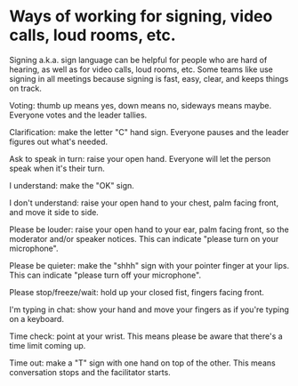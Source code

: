# Ways of working for signing, video calls, loud rooms, etc. 

Signing a.k.a. sign language can be helpful for people who are hard of hearing, as well as for video calls, loud rooms, etc. Some teams like use signing in all meetings because signing is fast, easy, clear, and keeps things on track.

Voting: thumb up means yes, down means no, sideways means maybe. Everyone votes and the leader tallies.

Clarification: make the letter "C" hand sign. Everyone pauses and the leader figures out what's needed.

Ask to speak in turn: raise your open hand. Everyone will let the person speak when it's their turn.

I understand: make the "OK" sign.

I don't understand: raise your open hand to your chest, palm facing front, and move it side to side.

Please be louder: raise your open hand to your ear, palm facing front, so the moderator and/or speaker notices. This can indicate "please turn on your microphone".

Please be quieter: make the "shhh" sign with your pointer finger at your lips. This can indicate "please turn off your microphone".

Please stop/freeze/wait: hold up your closed fist, fingers facing front.

I'm typing in chat: show your hand and move your fingers as if you're typing on a keyboard.

Time check: point at your wrist. This means please be aware that there's a time limit coming up.

Time out: make a "T" sign with one hand on top of the other. This means conversation stops and the facilitator starts.
